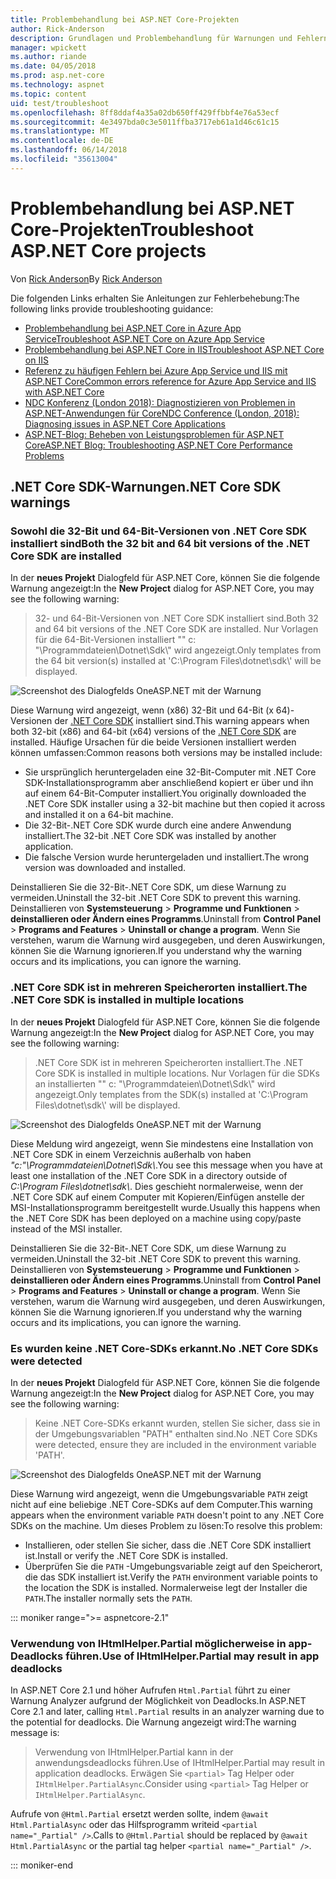 ```yaml
---
title: Problembehandlung bei ASP.NET Core-Projekten
author: Rick-Anderson
description: Grundlagen und Problembehandlung für Warnungen und Fehlern mit Assistenten für ASP.NET Core-Projekte.
manager: wpickett
ms.author: riande
ms.date: 04/05/2018
ms.prod: asp.net-core
ms.technology: aspnet
ms.topic: content
uid: test/troubleshoot
ms.openlocfilehash: 8ff8ddaf4a35a02db650ff429ffbbf4e76a53ecf
ms.sourcegitcommit: 4e3497bda0c3e5011ffba3717eb61a1d46c61c15
ms.translationtype: MT
ms.contentlocale: de-DE
ms.lasthandoff: 06/14/2018
ms.locfileid: "35613004"
---
```

# <a name="troubleshoot-aspnet-core-projects"></a><span data-ttu-id="5630b-103">Problembehandlung bei ASP.NET Core-Projekten</span><span class="sxs-lookup"><span data-stu-id="5630b-103">Troubleshoot ASP.NET Core projects</span></span>

<span data-ttu-id="5630b-104">Von [Rick Anderson](https://twitter.com/RickAndMSFT)</span><span class="sxs-lookup"><span data-stu-id="5630b-104">By [Rick Anderson](https://twitter.com/RickAndMSFT)</span></span>

<span data-ttu-id="5630b-105">Die folgenden Links erhalten Sie Anleitungen zur Fehlerbehebung:</span><span class="sxs-lookup"><span data-stu-id="5630b-105">The following links provide troubleshooting guidance:</span></span>

* [<span data-ttu-id="5630b-106">Problembehandlung bei ASP.NET Core in Azure App Service</span><span class="sxs-lookup"><span data-stu-id="5630b-106">Troubleshoot ASP.NET Core on Azure App Service</span></span>](xref:host-and-deploy/azure-apps/troubleshoot)
* [<span data-ttu-id="5630b-107">Problembehandlung bei ASP.NET Core in IIS</span><span class="sxs-lookup"><span data-stu-id="5630b-107">Troubleshoot ASP.NET Core on IIS</span></span>](xref:host-and-deploy/iis/troubleshoot)
* [<span data-ttu-id="5630b-108">Referenz zu häufigen Fehlern bei Azure App Service und IIS mit ASP.NET Core</span><span class="sxs-lookup"><span data-stu-id="5630b-108">Common errors reference for Azure App Service and IIS with ASP.NET Core</span></span>](xref:host-and-deploy/azure-iis-errors-reference)
* [<span data-ttu-id="5630b-109">NDC Konferenz (London 2018): Diagnostizieren von Problemen in ASP.NET-Anwendungen für Core</span><span class="sxs-lookup"><span data-stu-id="5630b-109">NDC Conference (London, 2018): Diagnosing issues in ASP.NET Core Applications</span></span>](https://www.youtube.com/watch?v=RYI0DHoIVaA)
* [<span data-ttu-id="5630b-110">ASP.NET-Blog: Beheben von Leistungsproblemen für ASP.NET Core</span><span class="sxs-lookup"><span data-stu-id="5630b-110">ASP.NET Blog: Troubleshooting ASP.NET Core Performance Problems</span></span>](https://blogs.msdn.microsoft.com/webdev/2018/05/23/asp-net-core-performance-improvements/)

## <a name="net-core-sdk-warnings"></a><span data-ttu-id="5630b-111">.NET Core SDK-Warnungen</span><span class="sxs-lookup"><span data-stu-id="5630b-111">.NET Core SDK warnings</span></span>

### <a name="both-the-32-bit-and-64-bit-versions-of-the-net-core-sdk-are-installed"></a><span data-ttu-id="5630b-112">Sowohl die 32-Bit und 64-Bit-Versionen von .NET Core SDK installiert sind</span><span class="sxs-lookup"><span data-stu-id="5630b-112">Both the 32 bit and 64 bit versions of the .NET Core SDK are installed</span></span>

<span data-ttu-id="5630b-113">In der **neues Projekt** Dialogfeld für ASP.NET Core, können Sie die folgende Warnung angezeigt:</span><span class="sxs-lookup"><span data-stu-id="5630b-113">In the **New Project** dialog for ASP.NET Core, you may see the following warning:</span></span>

> <span data-ttu-id="5630b-114">32- und 64-Bit-Versionen von .NET Core SDK installiert sind.</span><span class="sxs-lookup"><span data-stu-id="5630b-114">Both 32 and 64 bit versions of the .NET Core SDK are installed.</span></span> <span data-ttu-id="5630b-115">Nur Vorlagen für die 64-Bit-Versionen installiert "" c: "\\Programmdateien\\Dotnet\\Sdk\\" wird angezeigt.</span><span class="sxs-lookup"><span data-stu-id="5630b-115">Only templates from the 64 bit version(s) installed at 'C:\\Program Files\\dotnet\\sdk\\' will be displayed.</span></span>

![Screenshot des Dialogfelds OneASP.NET mit der Warnung](troubleshoot/_static/both32and64bit.png)

<span data-ttu-id="5630b-117">Diese Warnung wird angezeigt, wenn (x86) 32-Bit und 64-Bit (x 64)-Versionen der [.NET Core SDK](https://www.microsoft.com/net/download/all) installiert sind.</span><span class="sxs-lookup"><span data-stu-id="5630b-117">This warning appears when both 32-bit (x86) and 64-bit (x64) versions of the [.NET Core SDK](https://www.microsoft.com/net/download/all) are installed.</span></span> <span data-ttu-id="5630b-118">Häufige Ursachen für die beide Versionen installiert werden können umfassen:</span><span class="sxs-lookup"><span data-stu-id="5630b-118">Common reasons both versions may be installed include:</span></span>

* <span data-ttu-id="5630b-119">Sie ursprünglich heruntergeladen eine 32-Bit-Computer mit .NET Core SDK-Installationsprogramm aber anschließend kopiert er über und ihn auf einem 64-Bit-Computer installiert.</span><span class="sxs-lookup"><span data-stu-id="5630b-119">You originally downloaded the .NET Core SDK installer using a 32-bit machine but then copied it across and installed it on a 64-bit machine.</span></span>
* <span data-ttu-id="5630b-120">Die 32-Bit-.NET Core SDK wurde durch eine andere Anwendung installiert.</span><span class="sxs-lookup"><span data-stu-id="5630b-120">The 32-bit .NET Core SDK was installed by another application.</span></span>
* <span data-ttu-id="5630b-121">Die falsche Version wurde heruntergeladen und installiert.</span><span class="sxs-lookup"><span data-stu-id="5630b-121">The wrong version was downloaded and installed.</span></span>

<span data-ttu-id="5630b-122">Deinstallieren Sie die 32-Bit-.NET Core SDK, um diese Warnung zu vermeiden.</span><span class="sxs-lookup"><span data-stu-id="5630b-122">Uninstall the 32-bit .NET Core SDK to prevent this warning.</span></span> <span data-ttu-id="5630b-123">Deinstallieren von **Systemsteuerung** > **Programme und Funktionen** > **deinstallieren oder Ändern eines Programms**.</span><span class="sxs-lookup"><span data-stu-id="5630b-123">Uninstall from **Control Panel** > **Programs and Features** > **Uninstall or change a program**.</span></span> <span data-ttu-id="5630b-124">Wenn Sie verstehen, warum die Warnung wird ausgegeben, und deren Auswirkungen, können Sie die Warnung ignorieren.</span><span class="sxs-lookup"><span data-stu-id="5630b-124">If you understand why the warning occurs and its implications, you can ignore the warning.</span></span>

### <a name="the-net-core-sdk-is-installed-in-multiple-locations"></a><span data-ttu-id="5630b-125">.NET Core SDK ist in mehreren Speicherorten installiert.</span><span class="sxs-lookup"><span data-stu-id="5630b-125">The .NET Core SDK is installed in multiple locations</span></span>

<span data-ttu-id="5630b-126">In der **neues Projekt** Dialogfeld für ASP.NET Core, können Sie die folgende Warnung angezeigt:</span><span class="sxs-lookup"><span data-stu-id="5630b-126">In the **New Project** dialog for ASP.NET Core, you may see the following warning:</span></span>

> <span data-ttu-id="5630b-127">.NET Core SDK ist in mehreren Speicherorten installiert.</span><span class="sxs-lookup"><span data-stu-id="5630b-127">The .NET Core SDK is installed in multiple locations.</span></span> <span data-ttu-id="5630b-128">Nur Vorlagen für die SDKs an installierten "" c: "\\Programmdateien\\Dotnet\\Sdk\\" wird angezeigt.</span><span class="sxs-lookup"><span data-stu-id="5630b-128">Only templates from the SDK(s) installed at 'C:\\Program Files\\dotnet\\sdk\\' will be displayed.</span></span>

![Screenshot des Dialogfelds OneASP.NET mit der Warnung](troubleshoot/_static/multiplelocations.png)

<span data-ttu-id="5630b-130">Diese Meldung wird angezeigt, wenn Sie mindestens eine Installation von .NET Core SDK in einem Verzeichnis außerhalb von haben *"c:"\\Programmdateien\\Dotnet\\Sdk\\*.</span><span class="sxs-lookup"><span data-stu-id="5630b-130">You see this message when you have at least one installation of the .NET Core SDK in a directory outside of *C:\\Program Files\\dotnet\\sdk\\*.</span></span> <span data-ttu-id="5630b-131">Dies geschieht normalerweise, wenn der .NET Core SDK auf einem Computer mit Kopieren/Einfügen anstelle der MSI-Installationsprogramm bereitgestellt wurde.</span><span class="sxs-lookup"><span data-stu-id="5630b-131">Usually this happens when the .NET Core SDK has been deployed on a machine using copy/paste instead of the MSI installer.</span></span>

<span data-ttu-id="5630b-132">Deinstallieren Sie die 32-Bit-.NET Core SDK, um diese Warnung zu vermeiden.</span><span class="sxs-lookup"><span data-stu-id="5630b-132">Uninstall the 32-bit .NET Core SDK to prevent this warning.</span></span> <span data-ttu-id="5630b-133">Deinstallieren von **Systemsteuerung** > **Programme und Funktionen** > **deinstallieren oder Ändern eines Programms**.</span><span class="sxs-lookup"><span data-stu-id="5630b-133">Uninstall from **Control Panel** > **Programs and Features** > **Uninstall or change a program**.</span></span> <span data-ttu-id="5630b-134">Wenn Sie verstehen, warum die Warnung wird ausgegeben, und deren Auswirkungen, können Sie die Warnung ignorieren.</span><span class="sxs-lookup"><span data-stu-id="5630b-134">If you understand why the warning occurs and its implications, you can ignore the warning.</span></span>

### <a name="no-net-core-sdks-were-detected"></a><span data-ttu-id="5630b-135">Es wurden keine .NET Core-SDKs erkannt.</span><span class="sxs-lookup"><span data-stu-id="5630b-135">No .NET Core SDKs were detected</span></span>

<span data-ttu-id="5630b-136">In der **neues Projekt** Dialogfeld für ASP.NET Core, können Sie die folgende Warnung angezeigt:</span><span class="sxs-lookup"><span data-stu-id="5630b-136">In the **New Project** dialog for ASP.NET Core, you may see the following warning:</span></span>

> <span data-ttu-id="5630b-137">Keine .NET Core-SDKs erkannt wurden, stellen Sie sicher, dass sie in der Umgebungsvariablen "PATH" enthalten sind.</span><span class="sxs-lookup"><span data-stu-id="5630b-137">No .NET Core SDKs were detected, ensure they are included in the environment variable 'PATH'.</span></span>

![Screenshot des Dialogfelds OneASP.NET mit der Warnung](troubleshoot/_static/NoNetCore.png)

<span data-ttu-id="5630b-139">Diese Warnung wird angezeigt, wenn die Umgebungsvariable `PATH` zeigt nicht auf eine beliebige .NET Core-SDKs auf dem Computer.</span><span class="sxs-lookup"><span data-stu-id="5630b-139">This warning appears when the environment variable `PATH` doesn't point to any .NET Core SDKs on the machine.</span></span> <span data-ttu-id="5630b-140">Um dieses Problem zu lösen:</span><span class="sxs-lookup"><span data-stu-id="5630b-140">To resolve this problem:</span></span>

* <span data-ttu-id="5630b-141">Installieren, oder stellen Sie sicher, dass die .NET Core SDK installiert ist.</span><span class="sxs-lookup"><span data-stu-id="5630b-141">Install or verify the .NET Core SDK is installed.</span></span>
* <span data-ttu-id="5630b-142">Überprüfen Sie die `PATH` -Umgebungsvariable zeigt auf den Speicherort, die das SDK installiert ist.</span><span class="sxs-lookup"><span data-stu-id="5630b-142">Verify the `PATH` environment variable points to the location the SDK is installed.</span></span> <span data-ttu-id="5630b-143">Normalerweise legt der Installer die `PATH`.</span><span class="sxs-lookup"><span data-stu-id="5630b-143">The installer normally sets the `PATH`.</span></span>

::: moniker range=">= aspnetcore-2.1"

### <a name="use-of-ihtmlhelperpartial-may-result-in-app-deadlocks"></a><span data-ttu-id="5630b-144">Verwendung von IHtmlHelper.Partial möglicherweise in app-Deadlocks führen.</span><span class="sxs-lookup"><span data-stu-id="5630b-144">Use of IHtmlHelper.Partial may result in app deadlocks</span></span>

<span data-ttu-id="5630b-145">In ASP.NET Core 2.1 und höher Aufrufen `Html.Partial` führt zu einer Warnung Analyzer aufgrund der Möglichkeit von Deadlocks.</span><span class="sxs-lookup"><span data-stu-id="5630b-145">In ASP.NET Core 2.1 and later, calling `Html.Partial` results in an analyzer warning due to the potential for deadlocks.</span></span> <span data-ttu-id="5630b-146">Die Warnung angezeigt wird:</span><span class="sxs-lookup"><span data-stu-id="5630b-146">The warning message is:</span></span>

> <span data-ttu-id="5630b-147">Verwendung von IHtmlHelper.Partial kann in der anwendungsdeadlocks führen.</span><span class="sxs-lookup"><span data-stu-id="5630b-147">Use of IHtmlHelper.Partial may result in application deadlocks.</span></span> <span data-ttu-id="5630b-148">Erwägen Sie `<partial>` Tag Helper oder `IHtmlHelper.PartialAsync`.</span><span class="sxs-lookup"><span data-stu-id="5630b-148">Consider using `<partial>` Tag Helper or `IHtmlHelper.PartialAsync`.</span></span>

<span data-ttu-id="5630b-149">Aufrufe von `@Html.Partial` ersetzt werden sollte, indem `@await Html.PartialAsync` oder das Hilfsprogramm writeid `<partial name="_Partial" />`.</span><span class="sxs-lookup"><span data-stu-id="5630b-149">Calls to `@Html.Partial` should be replaced by `@await Html.PartialAsync` or the partial tag helper `<partial name="_Partial" />`.</span></span>

::: moniker-end
